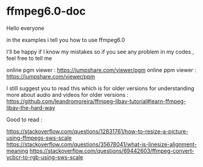 # ffmpeg6.0-doc
Hello everyone

in the examples i tell you how to use ffmpeg6.0

I'll be happy if I know my mistakes so if you see any problem in my codes , feel free to tell me

online pgm viewer :
https://jumpshare.com/viewer/pgm
online ppm viewer :
https://jumpshare.com/viewer/ppm

I still suggest you to read this which is for older versions for understanding more about audio and videos
for older versions :
https://github.com/leandromoreira/ffmpeg-libav-tutorial#learn-ffmpeg-libav-the-hard-way

Good to read :

https://stackoverflow.com/questions/12831761/how-to-resize-a-picture-using-ffmpegs-sws-scale
https://stackoverflow.com/questions/35678041/what-is-linesize-alignment-meaning
https://stackoverflow.com/questions/69442603/ffmpeg-convert-ycbcr-to-rgb-using-sws-scale
